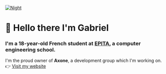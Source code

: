 [![Night](https://axonedev.fr/content/img/backgrounds/AXONE_BANNER_2025.png)](https://axonedev.fr)

# 👋 Hello there I'm Gabriel 
### I'm a 18-year-old French student at [EPITA](https://epita.fr), a computer engineering school.

I'm the proud owner of **Axone**, a development group which I'm working on.
<br>
👉 [Visit my website](https://axonedev.fr)
<br><br>

<!--## What I've made so far :

### 💻 Axone Old Computer
<img src="https://tr.rbxcdn.com/8aedda45c556781f23d682cc7dbaa032/768/432/Image/Png" height="200">

[Axone Old Computer (AOC)](https://www.roblox.com/games/10717448740/Axone-Old-Computer-WINDOWS-95-V1-2-6) is a simulation of a realistic computer running on Windows 95. The game is hosted on **Roblox**, a platform which holds milions of games.
<br><br>
**Statistics (18/02/2024)**
- 170,000 visits
- over 100,000 unique players
- a community of 400+ members
- over 1,400 favorites
- 90% of positive ratings

### 🐓 Facecock
<a href="http://thefacecock.me"><img src="https://axonedev.fr/facecock/private/images/facecock.png" height="50"></a>

[Facecock](http://thefacecock.me) is a parody of Facebook. This website has the style of Facebook from the 2010's and is currently invite-only.

<img src="https://github.com/YourLocalMusk/YourLocalMusk/assets/81581473/0090164e-4f03-4409-8036-b11bc673a7bf" height="300">
<img src="https://github.com/YourLocalMusk/YourLocalMusk/assets/81581473/dc89ba8f-1bf9-4bd0-b5e1-8f7c9a15c5ff" height="300">
-->
